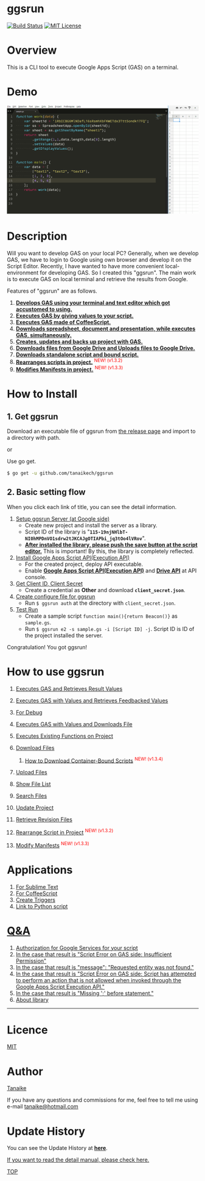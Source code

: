 ggsrun
=====

<a name="TOP"></a>
[![Build Status](https://travis-ci.org/tanaikech/ggsrun.svg?branch=master)](https://travis-ci.org/tanaikech/ggsrun)
[![MIT License](http://img.shields.io/badge/license-MIT-blue.svg?style=flat)](LICENCE)

<a name="Overview"></a>
# Overview
This is a CLI tool to execute Google Apps Script (GAS) on a terminal.

<a name="Demo"></a>
# Demo
![](help/images/spreadsheetdemo.gif)

<a name="Description"></a>
# Description
Will you want to develop GAS on your local PC? Generally, when we develop GAS, we have to login to Google using own browser and develop it on the Script Editor. Recently, I have wanted to have more convenient local-environment for developing GAS. So I created this "ggsrun". The main work is to execute GAS on local terminal and retrieve the results from Google.

Features of "ggsrun" are as follows.

1. **[Develops GAS using your terminal and text editor which got accustomed to using.](help/README.md#demoterminal)**
1. **[Executes GAS by giving values to your script.](help/README.md#givevalues)**
1. **[Executes GAS made of CoffeeScript.](help/README.md#coffee)**
1. **[Downloads spreadsheet, document and presentation, while executes GAS, simultaneously.](help/README.md#filedownload)**
1. **[Creates, updates and backs up project with GAS.](help/README.md#fileupdate)**
1. **[Downloads files from Google Drive and Uploads files to Google Drive.](help/README.md#fileupdown)**
1. **[Downloads standalone script and bound script.](help/README.md#DownloadBoundScript)**
1. **[Rearranges scripts in project.](help/README.md#rearrangescripts)** <sup><font color="Red">NEW! (v1.3.2)</font></sup>
1. **[Modifies Manifests in project.](help/README.md#ModifyManifests)** <sup><font color="Red">NEW! (v1.3.3)</font></sup>

<a name="How_to_Install"></a>
# How to Install
## 1. Get ggsrun
Download an executable file of ggsrun from [the release page](https://github.com/tanaikech/ggsrun/releases) and import to a directory with path.

or

Use go get.

~~~bash
$ go get -u github.com/tanaikech/ggsrun
~~~

## 2. Basic setting flow
When you click each link of title, you can see the detail information.

1. [Setup ggsrun Server (at Google side)](help/README.md#Setup_ggsrun_Server)
    - Create new project and install the server as a library.
    - Script ID of the library is "**``115-19njNHlbT-NI0hMPDnVO1sdrw2tJKCAJgOTIAPbi_jq3tOo4lVRov``**".
    - **<u>After installed the library, please push the save button at the script editor.</u>** This is important! By this, the library is completely reflected.
1. [Install Google Apps Script API(Execution API)](help/README.md#Install_Execution_API)
    - For the created project, deploy API executable.
    - Enable **[Google Apps Script API(Execution API)](https://console.cloud.google.com/apis/library/script.googleapis.com/)** and **[Drive API](https://console.cloud.google.com/apis/api/drive.googleapis.com/)** at API console.
1. [Get Client ID, Client Secret](help/README.md#GetClientID)
    - Create a credential as **Other** and download **``client_secret.json``**.
1. [Create configure file for ggsrun](help/README.md#Createconfigurefile)
    - Run ``$ ggsrun auth`` at the directory with ``client_secret.json``.
1. [Test Run](help/README.md#Runggsrun)
    - Create a sample script ``function main(){return Beacon()}`` as ``sample.gs``.
    - Run ``$ ggsrun e2 -s sample.gs -i [Script ID] -j``. Script ID is ID of the project installed the server.

Congratulation! You got ggsrun!

# How to use ggsrun
1. [Executes GAS and Retrieves Result Values](help/README.md#ExecutesGASandRetrievesResultValues)
1. [Executes GAS with Values and Retrieves Feedbacked Values](help/README.md#ExecutesGASwithValuesandRetrievesFeedbackedValues)
1. [For Debug](help/README.md#ForDebug)
1. [Executes GAS with Values and Downloads File](help/README.md#ExecutesGASwithValuesandDownloadsFile)
1. [Executes Existing Functions on Project](help/README.md#ExecutesExistingFunctionsonProject)
1. [Download Files](help/README.md#DownloadFiles)
    1. [How to Download Container-Bound Scripts](help/README.md#DownloadBoundScript) <sup><font color="Red">NEW! (v1.3.4)</font></sup>

1. [Upload Files](help/README.md#UploadFiles)
1. [Show File List](help/README.md#ShowFileList)
1. [Search Files](help/README.md#SearchFiles)
1. [Update Project](help/README.md#Update_Project)
1. [Retrieve Revision Files](help/README.md#RevisionFile)
1. [Rearrange Script in Project](help/README.md#rearrangescripts) <sup><font color="Red">NEW! (v1.3.2)</font></sup>
1. [Modify Manifests](help/README.md#ModifyManifests) <sup><font color="Red">NEW! (v1.3.3)</font></sup>

# Applications
1. [For Sublime Text](help/README.md#demosublime)
1. [For CoffeeScript](help/README.md#CoffeeScript)
1. [Create Triggers](help/README.md#CreateTriggers)
1. [Link to Python script](help/README.md#LinktoVariousResources)

# [Q&A](help/README.md#Q&A)
1. [Authorization for Google Services for your script](help/README.md#QA1)
1. [In the case that result is "Script Error on GAS side: Insufficient Permission"](help/README.md#QA2)
1. [In the case that result is "message": "Requested entity was not found."](help/README.md#QA3)
1. [In the case that result is "Script Error on GAS side: Script has attempted to perform an action that is not allowed when invoked through the Google Apps Script Execution API."](help/README.md#QA4)
1. [In the case that result is "Missing ';' before statement."](help/README.md#QA5)
1. [About library](help/README.md#QA6)

---

<a name="Licence"></a>
# Licence
[MIT](LICENCE)

<a name="Author"></a>
# Author
[Tanaike](https://tanaikech.github.io/about/)

If you have any questions and commissions for me, feel free to tell me using e-mail tanaike@hotmail.com

<a name="Update_History"></a>
# Update History
You can see the Update History at **[here](help/UpdateHistory.md)**.

<u>If you want to read the detail manual, please check [here](help/README.md).</u>

[TOP](#TOP)
